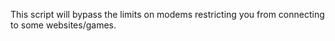 This script will bypass the limits on modems restricting you from connecting to some websites/games.
